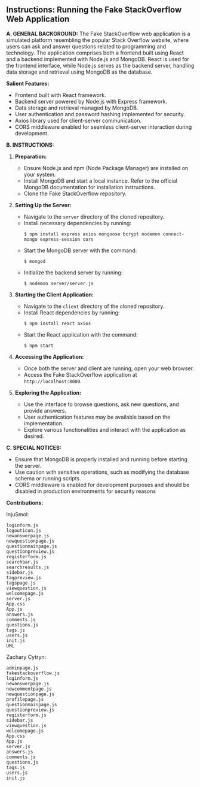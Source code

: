 ## Instructions: Running the Fake StackOverflow Web Application

**A. GENERAL BACKGROUND:**
The Fake StackOverflow web application is a simulated platform resembling the popular Stack Overflow website, where users can ask and answer questions related to programming and technology. The application comprises both a frontend built using React and a backend implemented with Node.js and MongoDB. React is used for the frontend interface, while Node.js serves as the backend server, handling data storage and retrieval using MongoDB as the database.

**Salient Features:**
- Frontend built with React framework.
- Backend server powered by Node.js with Express framework.
- Data storage and retrieval managed by MongoDB.
- User authentication and password hashing implemented for security.
- Axios library used for client-server communication.
- CORS middleware enabled for seamless client-server interaction during development.

**B. INSTRUCTIONS:**

1. **Preparation:**
   - Ensure Node.js and npm (Node Package Manager) are installed on your system.
   - Install MongoDB and start a local instance. Refer to the official MongoDB documentation for installation instructions.
   - Clone the Fake StackOverflow repository.

2. **Setting Up the Server:**
   - Navigate to the `server` directory of the cloned repository.
   - Install necessary dependencies by running:
     ```
     $ npm install express axios mongoose bcrypt nodemon connect-mongo express-session cors
     ```
   - Start the MongoDB server with the command:
     ```
     $ mongod
     ```
   - Initialize the backend server by running:
     ```
     $ nodemon server/server.js
     ```

3. **Starting the Client Application:**
   - Navigate to the `client` directory of the cloned repository.
   - Install React dependencies by running:
     ```
     $ npm install react axios
     ```
   - Start the React application with the command:
     ```
     $ npm start
     ```

4. **Accessing the Application:**
   - Once both the server and client are running, open your web browser.
   - Access the Fake StackOverflow application at `http://localhost:8000`.

5. **Exploring the Application:**
   - Use the interface to browse questions, ask new questions, and provide answers.
   - User authentication features may be available based on the implementation.
   - Explore various functionalities and interact with the application as desired.

**C. SPECIAL NOTICES:**
- Ensure that MongoDB is properly installed and running before starting the server.
- Use caution with sensitive operations, such as modifying the database schema or running scripts.
- CORS middleware is enabled for development purposes and should be disabled in production environments for security reasons


**Contributions:** 

InjuSmol: 

    loginform.js
    logouticon.js
    newanswerpage.js
    newquestionpage.js
    questionmainpage.js
    questionpreview.js
    registerform.js
    searchbar.js
    searchresults.js
    sidebar.js
    tagpreview.js
    tagspage.js
    viewquestion.js
    welcomepage.js
    server.js
    App.css
    App.js
    answers.js
    comments.js
    questions.js
    tags.js
    users.js
    init.js
    UML 

Zachary Cytryn:

    adminpage.js
    fakestackoverflow.js
    loginform.js
    newanswerpage.js
    newcommentpage.js
    newquestionpage.js
    profilepage.js
    questionmainpage.js
    questionpreview.js
    registerform.js
    sidebar.js
    viewquestion.js
    welcomepage.js
    App.css
    App.js
    server.js
    answers.js
    comments.js
    questions.js
    tags.js
    users.js
    init.js

